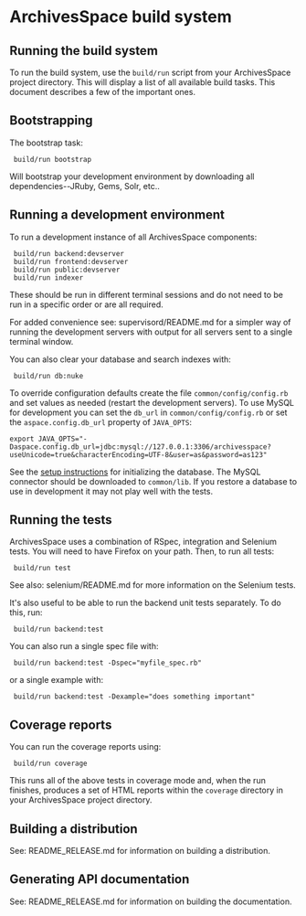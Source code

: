 # ArchivesSpace build system

## Running the build system

To run the build system, use the `build/run` script from your
ArchivesSpace project directory.  This will display a list of all
available build tasks.  This document describes a few of the important
ones.


## Bootstrapping

The bootstrap task:

     build/run bootstrap

Will bootstrap your development environment by downloading all
dependencies--JRuby, Gems, Solr, etc..


## Running a development environment

To run a development instance of all ArchivesSpace components:

     build/run backend:devserver
     build/run frontend:devserver
     build/run public:devserver
     build/run indexer

These should be run in different terminal sessions and do not need to be run
in a specific order or are all required.

For added convenience see: supervisord/README.md for a simpler way of running
the development servers with output for all servers sent to a single terminal
window.

You can also clear your database and search indexes with:

     build/run db:nuke

To override configuration defaults create the file `common/config/config.rb`
and set values as needed (restart the development servers). To use MySQL
for development you can set the `db_url` in `common/config/config.rb` or set
the `aspace.config.db_url` property of `JAVA_OPTS`:

```
export JAVA_OPTS="-Daspace.config.db_url=jdbc:mysql://127.0.0.1:3306/archivesspace?useUnicode=true&characterEncoding=UTF-8&user=as&password=as123"
```

See the [setup instructions](https://github.com/archivesspace/archivesspace/#running-archivesspace-against-mysql) for initializing the database.
The MySQL connector should be downloaded to `common/lib`. If you restore a
database to use in development it may not play well with the tests.

## Running the tests

ArchivesSpace uses a combination of RSpec, integration and Selenium
tests.  You will need to have Firefox on your path.  Then, to run all
tests:

     build/run test

See also: selenium/README.md for more information on the Selenium
tests.

It's also useful to be able to run the backend unit tests separately.
To do this, run:

     build/run backend:test

You can also run a single spec file with:

     build/run backend:test -Dspec="myfile_spec.rb"

or a single example with:

     build/run backend:test -Dexample="does something important"


## Coverage reports

You can run the coverage reports using:

     build/run coverage

This runs all of the above tests in coverage mode and, when the run
finishes, produces a set of HTML reports within the `coverage`
directory in your ArchivesSpace project directory.


## Building a distribution

See: README_RELEASE.md for information on building a distribution.

## Generating API documentation

See: README_RELEASE.md for information on building the documentation.
